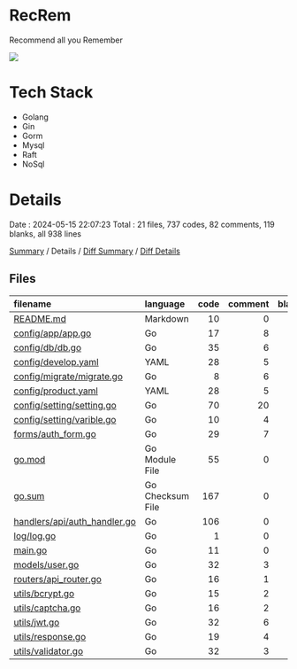 # RecRem

Recommend all you Remember

![](https://s2.loli.net/2024/05/14/JxO4E2eaZ7tNRBF.png)

# Tech Stack

- Golang
- Gin
- Gorm
- Mysql
- Raft
- NoSql

# Details

Date : 2024-05-15 22:07:23
Total : 21 files,  737 codes, 82 comments, 119 blanks, all 938 lines

[Summary](results.md) / Details / [Diff Summary](diff.md) / [Diff Details](diff-details.md)

## Files

| filename | language | code | comment | blank | total |
| :--- | :--- | ---: | ---: | ---: | ---: |
| [README.md](/README.md) | Markdown | 10 | 0 | 5 | 15 |
| [config/app/app.go](/config/app/app.go) | Go | 17 | 8 | 6 | 31 |
| [config/db/db.go](/config/db/db.go) | Go | 35 | 6 | 9 | 50 |
| [config/develop.yaml](/config/develop.yaml) | YAML | 28 | 5 | 1 | 34 |
| [config/migrate/migrate.go](/config/migrate/migrate.go) | Go | 8 | 6 | 3 | 17 |
| [config/product.yaml](/config/product.yaml) | YAML | 28 | 5 | 1 | 34 |
| [config/setting/setting.go](/config/setting/setting.go) | Go | 70 | 20 | 14 | 104 |
| [config/setting/varible.go](/config/setting/varible.go) | Go | 10 | 4 | 6 | 20 |
| [forms/auth_form.go](/forms/auth_form.go) | Go | 29 | 7 | 6 | 42 |
| [go.mod](/go.mod) | Go Module File | 55 | 0 | 5 | 60 |
| [go.sum](/go.sum) | Go Checksum File | 167 | 0 | 1 | 168 |
| [handlers/api/auth_handler.go](/handlers/api/auth_handler.go) | Go | 106 | 0 | 8 | 114 |
| [log/log.go](/log/log.go) | Go | 1 | 0 | 1 | 2 |
| [main.go](/main.go) | Go | 11 | 0 | 4 | 15 |
| [models/user.go](/models/user.go) | Go | 32 | 3 | 9 | 44 |
| [routers/api_router.go](/routers/api_router.go) | Go | 16 | 1 | 6 | 23 |
| [utils/bcrypt.go](/utils/bcrypt.go) | Go | 15 | 2 | 6 | 23 |
| [utils/captcha.go](/utils/captcha.go) | Go | 16 | 2 | 5 | 23 |
| [utils/jwt.go](/utils/jwt.go) | Go | 32 | 6 | 9 | 47 |
| [utils/response.go](/utils/response.go) | Go | 19 | 4 | 4 | 27 |
| [utils/validator.go](/utils/validator.go) | Go | 32 | 3 | 10 | 45 |
